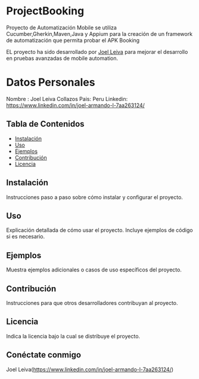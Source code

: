 # ProjectBooking

Proyecto de Automatización Mobile se utiliza Cucumber,Gherkin,Maven,Java y Appium para la creación de un framework de automatización que permita probar el APK Booking

EL proyecto ha sido desarrollado por [Joel Leiva](https://www.linkedin.com/in/joel-armando-l-7aa263124/) para mejorar el desarrollo en pruebas avanzadas de mobile automation.

# Datos Personales

Nombre : Joel Leiva Collazos
Pais: Peru
Linkedin: https://www.linkedin.com/in/joel-armando-l-7aa263124/

## Tabla de Contenidos

- [Instalación](#instalación)
- [Uso](#uso)
- [Ejemplos](#ejemplos)
- [Contribución](#contribución)
- [Licencia](#licencia)

## Instalación

Instrucciones paso a paso sobre cómo instalar y configurar el proyecto.

## Uso

Explicación detallada de cómo usar el proyecto. Incluye ejemplos de código si es necesario.

## Ejemplos

Muestra ejemplos adicionales o casos de uso específicos del proyecto.

## Contribución

Instrucciones para que otros desarrolladores contribuyan al proyecto.

## Licencia

Indica la licencia bajo la cual se distribuye el proyecto.




## Conéctate conmigo
Joel Leiva(https://www.linkedin.com/in/joel-armando-l-7aa263124/)

